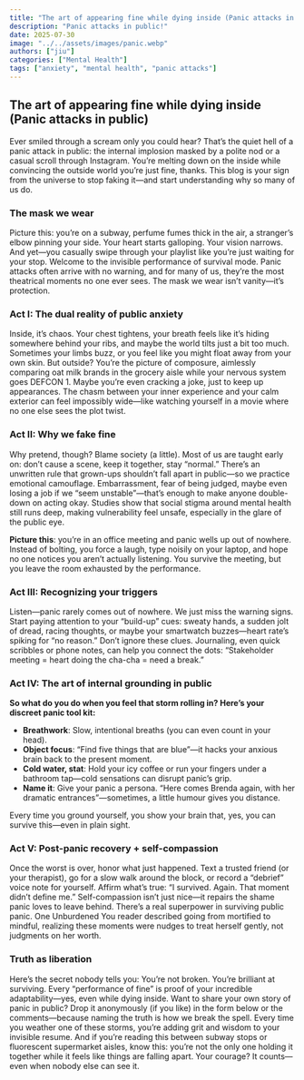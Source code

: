 ```yaml
---
title: "The art of appearing fine while dying inside (Panic attacks in public)"
description: "Panic attacks in public!"
date: 2025-07-30
image: "../../assets/images/panic.webp"
authors: ["jiu"]
categories: ["Mental Health"]
tags: ["anxiety", "mental health", "panic attacks"]
---
```


## The art of appearing fine while dying inside (Panic attacks in public)


Ever smiled through a scream only you could hear? That’s the quiet hell of a panic attack in public: the internal implosion masked by a polite nod or a casual scroll through Instagram. You’re melting down on the inside while convincing the outside world you’re just fine, thanks. This blog is your sign from the universe to stop faking it—and start understanding why so many of us do.

### The mask we wear

Picture this: you’re on a subway, perfume fumes thick in the air, a stranger’s elbow pinning your side. Your heart starts galloping. Your vision narrows. And yet—you casually swipe through your playlist like you’re just waiting for your stop.
Welcome to the invisible performance of survival mode. Panic attacks often arrive with no warning, and for many of us, they’re the most theatrical moments no one ever sees. The mask we wear isn’t vanity—it’s protection.


### Act I: The dual reality of public anxiety

Inside, it’s chaos. Your chest tightens, your breath feels like it’s hiding somewhere behind your ribs, and maybe the world tilts just a bit too much. Sometimes your limbs buzz, or you feel like you might float away from your own skin. But outside? You’re the picture of composure, aimlessly comparing oat milk brands in the grocery aisle while your nervous system goes DEFCON 1. Maybe you’re even cracking a joke, just to keep up appearances. The chasm between your inner experience and your calm exterior can feel impossibly wide—like watching yourself in a movie where no one else sees the plot twist.

### Act II: Why we fake fine

Why pretend, though? Blame society (a little). Most of us are taught early on: don’t cause a scene, keep it together, stay “normal.” There’s an unwritten rule that grown-ups shouldn’t fall apart in public—so we practice emotional camouflage. Embarrassment, fear of being judged, maybe even losing a job if we “seem unstable”—that’s enough to make anyone double-down on acting okay. Studies show that social stigma around mental health still runs deep, making vulnerability feel unsafe, especially in the glare of the public eye.

**Picture this**: you’re in an office meeting and panic wells up out of nowhere. Instead of bolting, you force a laugh, type noisily on your laptop, and hope no one notices you aren’t actually listening. You survive the meeting, but you leave the room exhausted by the performance.


### Act III: Recognizing your triggers

Listen—panic rarely comes out of nowhere. We just miss the warning signs. Start paying attention to your “build-up” cues: sweaty hands, a sudden jolt of dread, racing thoughts, or maybe your smartwatch buzzes—heart rate’s spiking for “no reason.” Don’t ignore these clues. Journaling, even quick scribbles or phone notes, can help you connect the dots: “Stakeholder meeting = heart doing the cha-cha = need a break.”

### Act IV: The art of internal grounding in public

**So what do you do when you feel that storm rolling in? Here’s your discreet panic tool kit:**
*	**Breathwork**: Slow, intentional breaths (you can even count in your head).
*	**Object focus**: “Find five things that are blue”—it hacks your anxious brain back to the present moment.
*	**Cold water, stat**: Hold your icy coffee or run your fingers under a bathroom tap—cold sensations can disrupt panic’s grip.
*	**Name it**: Give your panic a persona. “Here comes Brenda again, with her dramatic entrances”—sometimes, a little humour gives you distance.

Every time you ground yourself, you show your brain that, yes, you can survive this—even in plain sight.


### Act V: Post-panic recovery + self-compassion

Once the worst is over, honor what just happened. Text a trusted friend (or your therapist), go for a slow walk around the block, or record a “debrief” voice note for yourself. Affirm what’s true: “I survived. Again. That moment didn’t define me.” Self-compassion isn’t just nice—it repairs the shame panic loves to leave behind.
There’s a real superpower in surviving public panic. One Unburdened You reader described going from mortified to mindful, realizing these moments were nudges to treat herself gently, not judgments on her worth.


### Truth as liberation

Here’s the secret nobody tells you: You’re not broken. You’re brilliant at surviving. Every “performance of fine” is proof of your incredible adaptability—yes, even while dying inside. Want to share your own story of panic in public? Drop it anonymously (if you like) in the form below or the comments—because naming the truth is how we break the spell.
Every time you weather one of these storms, you’re adding grit and wisdom to your invisible resume. And if you’re reading this between subway stops or fluorescent supermarket aisles, know this: you’re not the only one holding it together while it feels like things are falling apart. Your courage? It counts—even when nobody else can see it.
